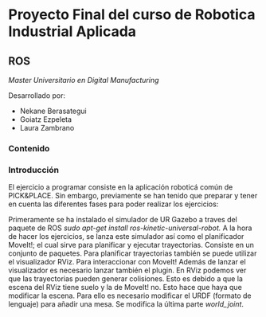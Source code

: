 # Proyecto Final del curso de Robotica Industrial Aplicada
## ROS
*Master Universitario en Digital Manufacturing*

Desarrollado por:
* Nekane Berasategui
* Goiatz Ezpeleta
* Laura Zambrano

### Contenido
### Introducción

El ejercicio a programar consiste en la aplicación roboticá común de PICK&PLACE. Sin embargo, previamente se han tenido que preparar y tener en cuenta las diferentes fases para poder realizar los ejercicios:

Primeramente se ha instalado el simulador de UR Gazebo a traves del paquete de ROS *sudo apt-get install ros-kinetic-universal-robot.* A la hora de hacer los ejercicios, se lanza este simulador así como el planificador MoveIt!; el cual sirve para planificar y ejecutar trayectorias. Consiste en un conjunto de paquetes. Para planificar trayectorias también se puede utilizar el visualizador RViz. Para interaccionar con MoveIt! Además de lanzar el visualizador es necesario lanzar también el plugin. En RViz podemos ver que las trayectorias pueden generar colisiones. Esto es debido a que la escena del RViz tiene suelo y la de MoveIt! no. Esto hace que haya que modificar la escena. Para ello es necesario modificar el URDF (formato de lenguaje) para añadir una mesa. Se modifica la última parte *world_joint*.


